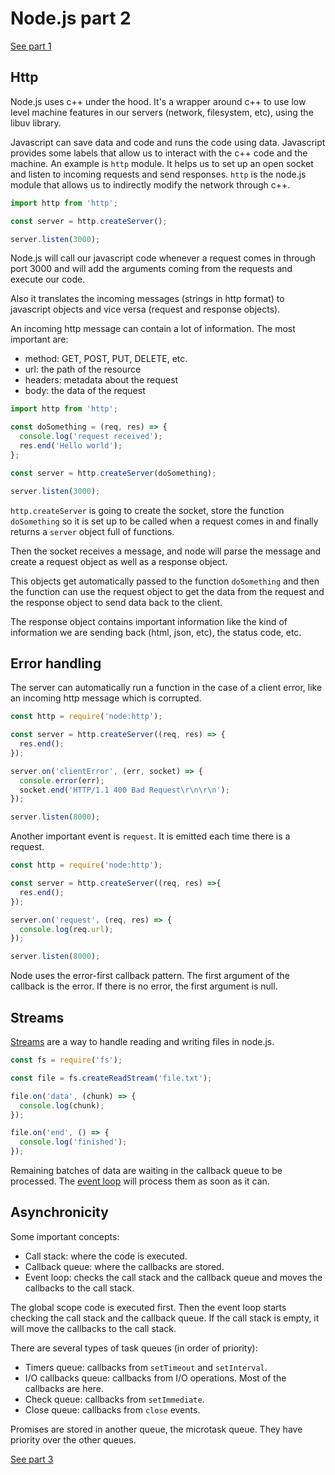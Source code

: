 # Node.js part 2

[See part 1](./2023-07-10-node-js-1.md)

## Http

Node.js uses c++ under the hood. It's a wrapper around c++ to use low level machine features in our servers (network, filesystem, etc), using the libuv library.

Javascript can save data and code and runs the code using data. Javascript provides some labels that allow us to interact with the c++ code and the machine. An example is `http` module. It helps us to set up an open socket and listen to incoming requests and send responses. `http` is the node.js module that allows us to indirectly modify the network through c++.

```javascript
import http from 'http';

const server = http.createServer();

server.listen(3000);
```

Node.js will call our javascript code whenever a request comes in through port 3000 and will add the arguments coming from the requests and execute our code.

Also it translates the incoming messages (strings in http format) to javascript objects and vice versa (request and response objects).

An incoming http message can contain a lot of information. The most important are:

- method: GET, POST, PUT, DELETE, etc.
- url: the path of the resource
- headers: metadata about the request
- body: the data of the request

```javascript
import http from 'http';

const doSomething = (req, res) => {
  console.log('request received');
  res.end('Hello world');
};

const server = http.createServer(doSomething);

server.listen(3000);
```

`http.createServer` is going to create the socket, store the function `doSomething` so it is set up to be called when a request comes in and finally returns a `server` object full of functions.

Then the socket receives a message, and node will parse the message and create a request object as well as a response object.

This objects get automatically passed to the function `doSomething` and then the function can use the request object to get the data from the request and the response object to send data back to the client.

The response object contains important information like the kind of information we are sending back (html, json, etc), the status code, etc.

## Error handling

The server can automatically run a function in the case of a client error, like an incoming http message which is corrupted.

```javascript
const http = require('node:http');

const server = http.createServer((req, res) => {
  res.end();
});

server.on('clientError', (err, socket) => {
  console.error(err);
  socket.end('HTTP/1.1 400 Bad Request\r\n\r\n');
});

server.listen(8000);
```

Another important event is `request`. It is emitted each time there is a request.

```javascript
const http = require('node:http');

const server = http.createServer((req, res) =>{
  res.end();
});

server.on('request', (req, res) => {
  console.log(req.url);
});

server.listen(8000);
```

Node uses the error-first callback pattern. The first argument of the callback is the error. If there is no error, the first argument is null.

## Streams

[Streams](https://nodejs.org/api/stream.html#stream_stream) are a way to handle reading and writing files in node.js.

```javascript
const fs = require('fs');

const file = fs.createReadStream('file.txt');

file.on('data', (chunk) => {
  console.log(chunk);
});

file.on('end', () => {
  console.log('finished');
});
```

Remaining batches of data are waiting in the callback queue to be processed. The [event loop](https://developer.mozilla.org/en-US/docs/Web/JavaScript/Event_loop) will process them as soon as it can.

## Asynchronicity

Some important concepts:

- Call stack: where the code is executed.
- Callback queue: where the callbacks are stored.
- Event loop: checks the call stack and the callback queue and moves the callbacks to the call stack.

The global scope code is executed first. Then the event loop starts checking the call stack and the callback queue. If the call stack is empty, it will move the callbacks to the call stack.

There are several types of task queues (in order of priority):

- Timers queue: callbacks from `setTimeout` and `setInterval`.
- I/O callbacks queue: callbacks from I/O operations. Most of the callbacks are here.
- Check queue: callbacks from `setImmediate`.
- Close queue: callbacks from `close` events.

Promises are stored in another queue, the microtask queue. They have priority over the other queues.

[See part 3](./2023-07-14-node-js-3.md)
